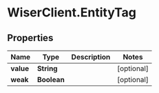# WiserClient.EntityTag

## Properties
Name | Type | Description | Notes
------------ | ------------- | ------------- | -------------
**value** | **String** |  | [optional] 
**weak** | **Boolean** |  | [optional] 



